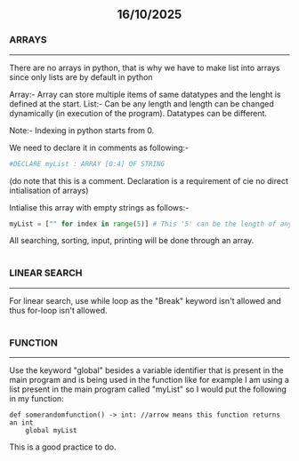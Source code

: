 ## <p style="text-align: center;">16/10/2025</p>

### ARRAYS
---

There are no arrays in python, that is why we have to make list into arrays since only lists are by default in python 

Array:- Array can store multiple items of same datatypes and the lenght is defined at the start.
List:- Can be any length and length can be changed dynamically (in execution of the program). Datatypes can be different. 

Note:- Indexing in python starts from 0.

We need to declare it in comments as following:- 

```	python
#DECLARE myList : ARRAY [0:4] OF STRING 
```
(do note that this is a comment. Declaration is a requirement of cie no direct intialisation of arrays)

Intialise this array with empty strings as follows:- 
```	python
myList = ["" for index in range(5)] # This '5' can be the length of any array
```

All searching, sorting, input, printing will be done through an array. 
<br></br>
### LINEAR SEARCH 
---
For linear search, use while loop as the "Break" keyword isn't allowed and thus for-loop isn't allowed. 
<br></br>
### FUNCTION
----
Use the keyword "global" besides a variable identifier that is present in the main program and is being used in the function like for example I am using a list present in the main program called "myList" so 
I would put the following in my function: 

	def somerandomfunction() -> int: //arrow means this function returns an int
		global myList

This is a good practice to do. 

